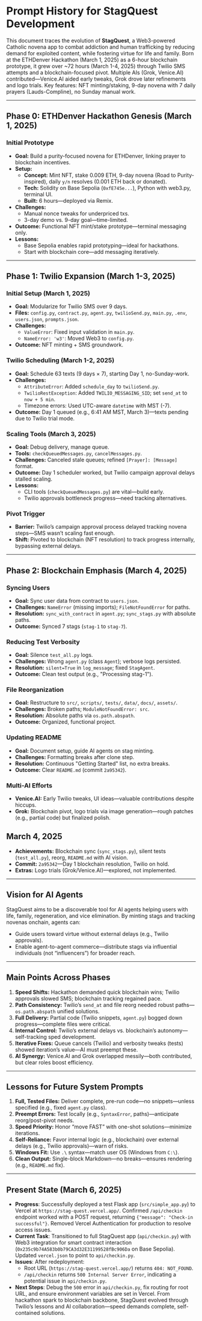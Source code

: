 # Prompt History for StagQuest Development

This document traces the evolution of **StagQuest**, a Web3-powered Catholic novena app to combat addiction and human trafficking by reducing demand for exploited content, while fostering virtue for life and family. Born at the ETHDenver Hackathon (March 1, 2025) as a 6-hour blockchain prototype, it grew over ~72 hours (March 1-4, 2025) through Twilio SMS attempts and a blockchain-focused pivot. Multiple AIs (Grok, Venice.AI) contributed—Venice.AI aided early tweaks, Grok drove later refinements and logo trials. Key features: NFT minting/staking, 9-day novena with 7 daily prayers (Lauds-Compline), no Sunday manual work.

---

## Phase 0: ETHDenver Hackathon Genesis (March 1, 2025)

### Initial Prototype
- **Goal:** Build a purity-focused novena for ETHDenver, linking prayer to blockchain incentives.
- **Setup:**
  - **Concept:** Mint NFT, stake 0.009 ETH, 9-day novena (Road to Purity-inspired), daily `y/n` resolves (0.001 ETH back or donated).
  - **Tech:** Solidity on Base Sepolia (`0xfE745e...`), Python with web3.py, terminal UI.
  - **Built:** 6 hours—deployed via Remix.
- **Challenges:**
  - Manual nonce tweaks for underpriced txs.
  - 3-day demo vs. 9-day goal—time-limited.
- **Outcome:** Functional NFT mint/stake prototype—terminal messaging only.
- **Lessons:** 
  - Base Sepolia enables rapid prototyping—ideal for hackathons.
  - Start with blockchain core—add messaging iteratively.

---

## Phase 1: Twilio Expansion (March 1-3, 2025)

### Initial Setup (March 1, 2025)
- **Goal:** Modularize for Twilio SMS over 9 days.
- **Files:** `config.py`, `contract.py`, `agent.py`, `twilioSend.py`, `main.py`, `.env`, `users.json`, `prompts.json`.
- **Challenges:**
  - `ValueError`: Fixed input validation in `main.py`.
  - `NameError: 'w3'`: Moved Web3 to `config.py`.
- **Outcome:** NFT minting + SMS groundwork.

### Twilio Scheduling (March 1-2, 2025)
- **Goal:** Schedule 63 texts (9 days × 7), starting Day 1, no-Sunday-work.
- **Challenges:**
  - `AttributeError`: Added `schedule_day` to `twilioSend.py`.
  - `TwilioRestException`: Added `TWILIO_MESSAGING_SID`; set `send_at` to `now + 5 min`.
  - Timezone errors: Used UTC-aware `datetime` with MST (-7).
- **Outcome:** Day 1 queued (e.g., 6:41 AM MST, March 3)—texts pending due to Twilio trial mode.

### Scaling Tools (March 3, 2025)
- **Goal:** Debug delivery, manage queue.
- **Tools:** `checkQueuedMessages.py`, `cancelMessages.py`.
- **Challenges:** Canceled stale queues; refined `[Prayer]: [Message]` format.
- **Outcome:** Day 1 scheduler worked, but Twilio campaign approval delays stalled scaling.
- **Lessons:** 
  - CLI tools (`checkQueuedMessages.py`) are vital—build early.
  - Twilio approvals bottleneck progress—need tracking alternatives.

### Pivot Trigger
- **Barrier:** Twilio’s campaign approval process delayed tracking novena steps—SMS wasn’t scaling fast enough.
- **Shift:** Pivoted to blockchain (NFT resolution) to track progress internally, bypassing external delays.

---

## Phase 2: Blockchain Emphasis (March 4, 2025)

### Syncing Users
- **Goal:** Sync user data from contract to `users.json`.
- **Challenges:** `NameError` (missing imports); `FileNotFoundError` for paths.
- **Resolution:** `sync_with_contract` in `agent.py`; `sync_stags.py` with absolute paths.
- **Outcome:** Synced 7 stags (`stag-1` to `stag-7`).

### Reducing Test Verbosity
- **Goal:** Silence `test_all.py` logs.
- **Challenges:** Wrong `agent.py` (class `Agent`); verbose logs persisted.
- **Resolution:** `silent=True` in `log_message`; fixed `StagAgent`.
- **Outcome:** Clean test output (e.g., "Processing stag-1").

### File Reorganization
- **Goal:** Restructure to `src/`, `scripts/`, `tests/`, `data/`, `docs/`, `assets/`.
- **Challenges:** Broken paths; `ModuleNotFoundError: src`.
- **Resolution:** Absolute paths via `os.path.abspath`.
- **Outcome:** Organized, functional project.

### Updating README
- **Goal:** Document setup, guide AI agents on stag minting.
- **Challenges:** Formatting breaks after clone step.
- **Resolution:** Continuous "Getting Started" list, no extra breaks.
- **Outcome:** Clear `README.md` (commit `2a95342`).

### Multi-AI Efforts
- **Venice.AI:** Early Twilio tweaks, UI ideas—valuable contributions despite hiccups.
- **Grok:** Blockchain pivot, logo trials via image generation—rough patches (e.g., partial code) but finalized polish.

## March 4, 2025
- **Achievements:** Blockchain sync (`sync_stags.py`), silent tests (`test_all.py`), reorg, `README.md` with AI vision.
- **Commit:** `2a95342`—Day 1 blockchain resolution, Twilio on hold.
- **Extras:** Logo trials (Grok/Venice.AI)—explored, not implemented.


---

## Vision for AI Agents
StagQuest aims to be a discoverable tool for AI agents helping users with life, family, regeneration, and vice elimination. By minting stags and tracking novenas onchain, agents can:
- Guide users toward virtue without external delays (e.g., Twilio approvals).
- Enable agent-to-agent commerce—distribute stags via influential individuals (not “influencers”) for broader reach.

---

## Main Points Across Phases

1. **Speed Shifts:** Hackathon demanded quick blockchain wins; Twilio approvals slowed SMS; blockchain tracking regained pace.
2. **Path Consistency:** Twilio’s `send_at` and file reorg needed robust paths—`os.path.abspath` unified solutions.
3. **Full Delivery:** Partial code (Twilio snippets, `agent.py`) bogged down progress—complete files were critical.
4. **Internal Control:** Twilio’s external delays vs. blockchain’s autonomy—self-tracking sped development.
5. **Iterative Fixes:** Queue cancels (Twilio) and verbosity tweaks (tests) showed iteration’s value—AI must preempt these.
6. **AI Synergy:** Venice.AI and Grok overlapped messily—both contributed, but clear roles boost efficiency.

---

## Lessons for Future System Prompts

1. **Full, Tested Files:** Deliver complete, pre-run code—no snippets—unless specified (e.g., fixed `agent.py` class).
2. **Preempt Errors:** Test locally (e.g., `SyntaxError`, paths)—anticipate reorg/post-pivot needs.
3. **Speed Priority:** Honor “move FAST” with one-shot solutions—minimize iterations.
4. **Self-Reliance:** Favor internal logic (e.g., blockchain) over external delays (e.g., Twilio approvals)—warn of risks.
5. **Windows Fit:** Use `.\` syntax—match user OS (Windows from `C:\`).
6. **Clean Output:** Single-block Markdown—no breaks—ensures rendering (e.g., `README.md` fix).

---

## Present State (March 6, 2025)
- **Progress**: Successfully deployed a test Flask app (`src/simple_app.py`) to Vercel at `https://stag-quest.vercel.app/`. Confirmed `/api/checkin` endpoint worked with a POST request, returning `{"message": "Check-in successful"}`. Removed Vercel Authentication for production to resolve access issues.
- **Current Task**: Transitioned to full StagQuest app (`api/checkin.py`) with Web3 integration for smart contract interaction (`0x235c9b74A583b0b79CA3d32E31199528fBc906Da` on Base Sepolia). Updated `vercel.json` to point to `api/checkin.py`.
- **Issues**: After redeployment:
  - Root URL (`https://stag-quest.vercel.app/`) returns `404: NOT_FOUND`.
  - `/api/checkin` returns `500 Internal Server Error`, indicating a potential issue in `api/checkin.py`.
- **Next Steps**: Debug the `500` error in `api/checkin.py`, fix routing for root URL, and ensure environment variables are set in Vercel.
From hackathon spark to blockchain backbone, StagQuest evolved through Twilio’s lessons and AI collaboration—speed demands complete, self-contained solutions.